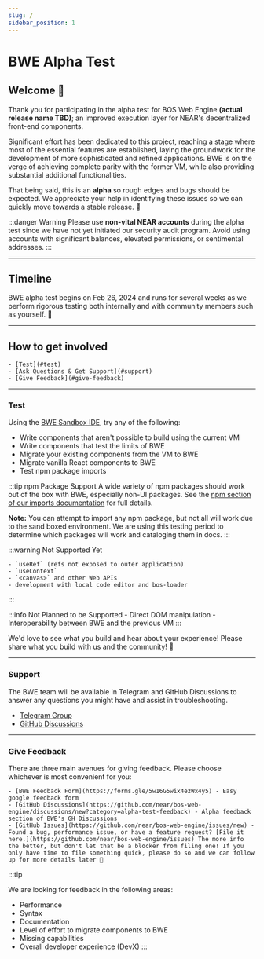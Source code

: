 ```yaml
---
slug: /
sidebar_position: 1
---
```


# BWE Alpha Test

## Welcome 🎉

Thank you for participating in the alpha test for BOS Web Engine **(actual release name TBD)**; an improved execution layer for NEAR's decentralized front-end components.

Significant effort has been dedicated to this project, reaching a stage where most of the essential features are established, laying the groundwork for the development of more sophisticated and refined applications. BWE is on the verge of achieving complete parity with the former VM, while also providing substantial additional functionalities.

That being said, this is an **alpha** so rough edges and bugs should be expected. We appreciate your help in identifying these issues so we can quickly move towards a stable release. 🙏

:::danger Warning
Please use **non-vital NEAR accounts** during the alpha test since we have not yet initiated our security audit program. Avoid using accounts with significant balances, elevated permissions, or sentimental addresses.
:::

---

## Timeline

BWE alpha test begins on Feb 26, 2024 and runs for several weeks as we perform rigorous testing both internally and with community members such as yourself. 🙏

---

## How to get involved

    - [Test](#test) 
    - [Ask Questions & Get Support](#support) 
    - [Give Feedback](#give-feedback)

---

### Test

Using the [BWE Sandbox IDE](https://bwe-sandbox.near.dev), try any of the following:

- Write components that aren't possible to build using the current VM
- Write components that test the limits of BWE
- Migrate your existing components from the VM to BWE
- Migrate vanilla React components to BWE
- Test npm package imports

:::tip npm Package Support
A wide variety of npm packages should work out of the box with BWE, especially non-UI packages. See the [npm section of our imports documentation](/docs/building-decentralized-frontends/imports#npm) for full details.

**Note:** You can attempt to import any npm package, but not all will work due to the sand boxed environment. We are using this testing period to determine which packages will work and cataloging them in docs.
:::

:::warning Not Supported Yet

    - `useRef` (refs not exposed to outer application)
    - `useContext`
    - `<canvas>` and other Web APIs
    - development with local code editor and bos-loader

:::

:::info Not Planned to be Supported
    - Direct DOM manipulation
    - Interoperability between BWE and the previous VM
:::

We'd love to see what you build and hear about your experience! Please share what you build with us and the community! 🙏

---

### Support

The BWE team will be available in Telegram and GitHub Discussions to answer any questions you might have and assist in troubleshooting.

- [Telegram Group](https://t.me/+IlVl5uEsGH83YTEx)
- [GitHub Discussions](https://github.com/near/bos-web-engine/discussions)

---

### Give Feedback

There are three main avenues for giving feedback. Please choose whichever is most convenient for you:

    - [BWE Feedback Form](https://forms.gle/5w16G5wix4ezWx4y5) - Easy google feedback form
    - [GitHub Discussions](https://github.com/near/bos-web-engine/discussions/new?category=alpha-test-feedback) - Alpha feedback section of BWE's GH Discussions
    - [GitHub Issues](https://github.com/near/bos-web-engine/issues/new) - Found a bug, performance issue, or have a feature request? [File it here.](https://github.com/near/bos-web-engine/issues) The more info the better, but don't let that be a blocker from filing one! If you only have time to file something quick, please do so and we can follow up for more details later 🙂

:::tip

We are looking for feedback in the following areas:

- Performance
- Syntax
- Documentation
- Level of effort to migrate components to BWE
- Missing capabilities
- Overall developer experience (DevX)
:::




